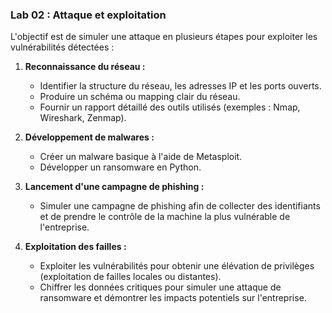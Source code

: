 ### **Lab 02 : Attaque et exploitation**  
L'objectif est de simuler une attaque en plusieurs étapes pour exploiter les vulnérabilités détectées :  

1. **Reconnaissance du réseau :**  
   - Identifier la structure du réseau, les adresses IP et les ports ouverts.  
   - Produire un schéma ou mapping clair du réseau.  
   - Fournir un rapport détaillé des outils utilisés (exemples : Nmap, Wireshark, Zenmap).  

2. **Développement de malwares :**  
   - Créer un malware basique à l'aide de Metasploit.  
   - Développer un ransomware en Python.  

3. **Lancement d'une campagne de phishing :**  
   - Simuler une campagne de phishing afin de collecter des identifiants et de prendre le contrôle de la machine la plus vulnérable de l'entreprise.  

4. **Exploitation des failles :**  
   - Exploiter les vulnérabilités pour obtenir une élévation de privilèges (exploitation de failles locales ou distantes).  
   - Chiffrer les données critiques pour simuler une attaque de ransomware et démontrer les impacts potentiels sur l'entreprise.  

